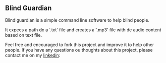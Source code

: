 ## Blind Guardian

Blind guardian is a simple command line software to help blind people.

It expecs a path do a '.txt' file and creates a '.mp3' file with de audio content based on text file.

Feel free and encouraged to fork this project and improve it to help other people.
If you have any questions ou thoughts about this project, please contact me on my [linkedin](https://www.linkedin.com/in/davisonv/):
